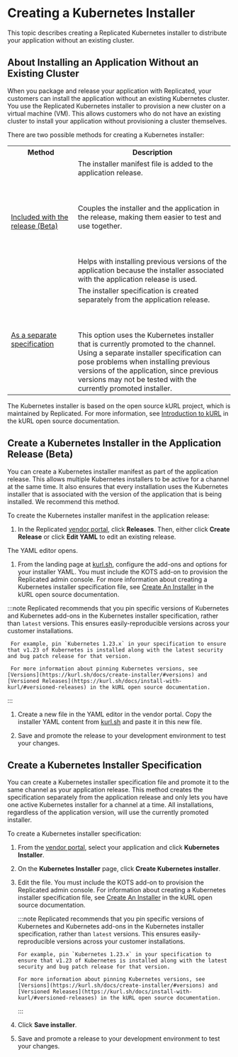 # Creating a Kubernetes Installer

This topic describes creating a Replicated Kubernetes installer to distribute your application without an existing cluster.

## About Installing an Application Without an Existing Cluster

When you package and release your application with Replicated, your customers can
install the application without an existing Kubernetes cluster. You use the Replicated Kubernetes installer to provision a new cluster on a virtual machine (VM). This allows customers who do not have an existing cluster to install your application without provisioning a cluster themselves.

There are two possible methods for creating a Kubernetes installer:

<table>
  <tr>
    <th width="30%">Method</th>
    <th width="70%">Description</th>
  </tr>
  <tr>
    <td><a href="packaging-embedded-kubernetes#create-a-kubernetes-installer-in-the-release-application">Included with the release (Beta)</a></td>
    <td>The installer manifest file is added to the application release. <br></br><br></br> Couples the installer and the application in the release, making them easier to test and use together. <br></br><br></br> Helps with installing previous versions of the application because the installer associated with the application release is used.</td>
  </tr>
  <tr>
    <td><a href="packaging-embedded-kubernetes#create-a-kubernetes-installer-specification">As a separate specification</a></td>
    <td>The installer specification is created separately from the application release. <br></br><br></br> This option uses the Kubernetes installer that is currently promoted to the channel. Using a separate installer specification can pose problems when installing previous versions of the application, since previous versions may not be tested with the currently promoted installer.</td>
  </tr>
</table>

The Kubernetes installer is based on the open source kURL project, which is maintained
by Replicated. For more information, see [Introduction to kURL](https://kurl.sh/docs/introduction/)
in the kURL open source documentation.

## Create a Kubernetes Installer in the Application Release (Beta)

You can create a Kubernetes installer manifest as part of the application release. This allows multiple Kubernetes installers to be active for a channel at the same time. It also ensures that every installation uses the Kubernetes installer that is associated with the version of the application that is being installed. We recommend this method.

To create the Kubernetes installer manifest in the application release:

1. In the Replicated [vendor portal](https://vendor.replicated.com), click **Releases**. Then, either click **Create Release** or click **Edit YAML** to edit an existing release.

  The YAML editor opens.

1. From the landing page at [kurl.sh](https://kurl.sh/), configure the add-ons and options for your installer YAML. You must include the KOTS add-on to provision the Replicated admin console. For more information about creating a Kubernetes installer specification file, see [Create An Installer](https://kurl.sh/docs/create-installer/) in the kURL open source documentation.

  :::note
     Replicated recommends that you pin specific versions of Kubernetes and Kubernetes add-ons in the Kubernetes installer specification, rather than `latest` versions. This ensures easily-reproducible versions across your customer installations.

     For example, pin `Kubernetes 1.23.x` in your specification to ensure that v1.23 of Kubernetes is installed along with the latest security and bug patch release for that version.

     For more information about pinning Kubernetes versions, see [Versions](https://kurl.sh/docs/create-installer/#versions) and [Versioned Releases](https://kurl.sh/docs/install-with-kurl/#versioned-releases) in the kURL open source documentation.
  :::

1. Create a new file in the YAML editor in the vendor portal. Copy the installer YAML content from [kurl.sh](https://kurl.sh) and paste it in this new file.

1. Save and promote the release to your development environment to test your changes.

## Create a Kubernetes Installer Specification

You can create a Kubernetes installer specification file and promote it to the same channel as your application release. This method creates the specification separately from the application release and only lets you have one active Kubernetes installer for a channel at a time. All installations, regardless of the application version, will use the currently promoted installer.

To create a Kubernetes installer specification:

1. From the [vendor portal](https://vendor.replicated.com), select your application and click **Kubernetes Installer**.

1. On the **Kubernetes Installer** page, click **Create Kubernetes installer**.

1. Edit the file. You must include the KOTS add-on to provision the Replicated admin console. For information about creating a Kubernetes installer specification file, see [Create An Installer](https://kurl.sh/docs/create-installer/) in the kURL open source documentation.

    :::note
       Replicated recommends that you pin specific versions of Kubernetes and Kubernetes add-ons in the Kubernetes installer specification, rather than `latest` versions. This ensures easily-reproducible versions across your customer installations.

       For example, pin `Kubernetes 1.23.x` in your specification to ensure that v1.23 of Kubernetes is installed along with the latest security and bug patch release for that version.

       For more information about pinning Kubernetes versions, see [Versions](https://kurl.sh/docs/create-installer/#versions) and [Versioned Releases](https://kurl.sh/docs/install-with-kurl/#versioned-releases) in the kURL open source documentation.
    :::

1. Click **Save installer**.

1. Save and promote a release to your development environment to test your changes.
